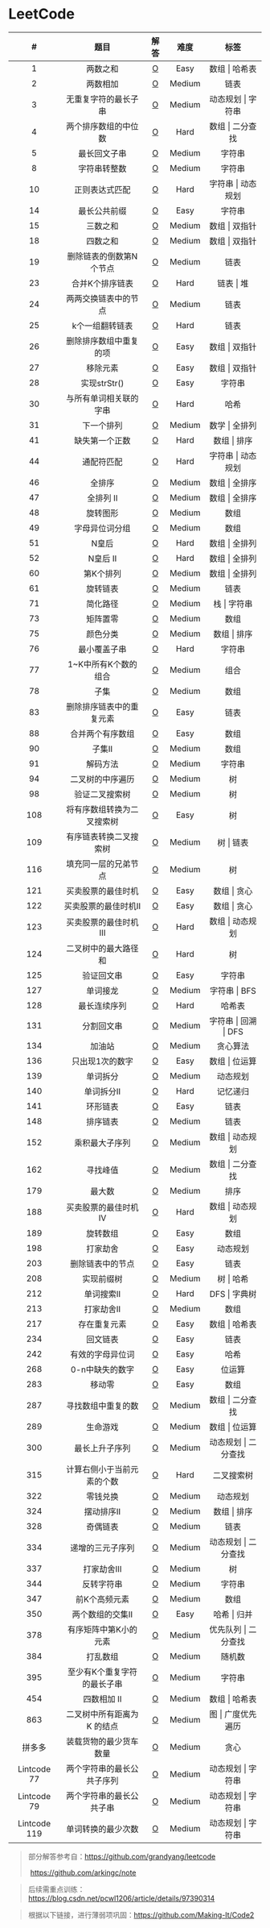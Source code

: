 # LeetCode

|      #       |            题目             |                          解答                          |  难度  |         标签          |
| :----------: | :-------------------------: | :----------------------------------------------------: | :----: | :-------------------: |
|      1       |          两数之和           |              [O](Solution/1.两数之和.md)               |  Easy  |    数组 \| 哈希表     |
|      2       |          两数相加           |              [O](Solution/2.两数相加.md)               | Medium |         链表          |
|      3       |    无重复字符的最长子串     |        [O](Solution/3.无重复字符的最长子串.md)         | Medium |  动态规划 \| 字符串   |
|      4       |    两个排序数组的中位数     |        [O](Solution/4.两个排序数组的中位数.md)         |  Hard  |   数组 \| 二分查找    |
|      5       |        最长回文子串         |            [O](Solution/5.最长回文子串.md)             | Medium |        字符串         |
|      8       |        字符串转整数         |            [O](Solution/8.字符串转整数.md)             | Medium |        字符串         |
|      10      |       正则表达式匹配        |           [O](Solution/10.正则表达式匹配.md)           |  Hard  |  字符串 \| 动态规划   |
|      14      |        最长公共前缀         |            [O](Solution/14.最长公共前缀.md)            |  Easy  |        字符串         |
|      15      |          三数之和           |              [O](Solution/15.三数之和.md)              | Medium |    数组 \| 双指针     |
|      18      |          四数之和           |              [O](Solution/18.四数之和.md)              | Medium |    数组 \| 双指针     |
|      19      |   删除链表的倒数第N个节点   |      [O](Solution/19.删除链表的倒数第N个节点.md)       | Medium |         链表          |
|      23      |       合并K个排序链表       |          [O](Solution/23.合并K个排序链表.md)           |  Hard  |      链表 \| 堆       |
|      24      |    两两交换链表中的节点     |        [O](Solution/24.两两交换链表中的节点.md)        | Medium |         链表          |
|      25      |       k个一组翻转链表       |          [O](Solution/25.k个一组翻转链表.md)           |  Hard  |         链表          |
|      26      |   删除排序数组中重复的项    |       [O](Solution/26.删除排序数组中的重复项.md)       |  Easy  |    数组 \| 双指针     |
|      27      |          移除元素           |              [O](Solution/27.移除元素.md)              |  Easy  |    数组 \| 双指针     |
|      28      |        实现strStr()         |            [O](Solution/28.实现strStr().md)            |  Easy  |        字符串         |
|      30      |   与所有单词相关联的字串    |       [O](Solution/30.与所有单词相关联的字串.md)       |  Hard  |         哈希          |
|      31      |         下一个排列          |             [O](Solution/31.下一个排列.md)             | Medium |    数学 \| 全排列     |
|      41      |       缺失第一个正数        |           [O](Solution/41.缺失第一个整数.md)           |  Hard  |     数组 \| 排序      |
|      44      |         通配符匹配          |             [O](Solution/44.通配符匹配.md)             |  Hard  |  字符串 \| 动态规划   |
|      46      |           全排序            |               [O](Solution/46.全排序.md)               | Medium |    数组 \| 全排序     |
|      47      |          全排列 II          |              [O](Solution/47.全排列II.md)              | Medium |    数组 \| 全排序     |
|      48      |          旋转图形           |              [O](Solution/48.旋转图形.md)              | Medium |         数组          |
|      49      |       字母异位词分组        |           [O](Solution/49.字母异位词分组.md)           | Medium |         数组          |
|      51      |            N皇后            |               [O](Solution/51.N皇后.md)                |  Hard  |    数组 \| 全排列     |
|      52      |          N皇后 II           |              [O](Solution/52.N皇后II.md)               |  Hard  |    数组 \| 全排列     |
|      60      |          第K个排列          |             [O](Solution/60.第K个排列I.md)             | Medium |    数组 \| 全排列     |
|      61      |          旋转链表           |              [O](Solution/61.旋转链表.md)              | Medium |         链表          |
|      71      |          简化路径           |              [O](Solution/71.简化路径.md)              | Medium |     栈 \| 字符串      |
|      73      |          矩阵置零           |              [O](Solution/73.矩阵置零.md)              | Medium |         数组          |
|      75      |          颜色分类           |              [O](Solution/75.分类颜色.md)              | Medium |     数组 \| 排序      |
|      76      |        最小覆盖子串         |            [O](Solution/76.最小覆盖子串.md)            |  Hard  |        字符串         |
|      77      |    1~K中所有K个数的组合     |        [O](Solution/77.1~K中所有K个数的组合.md)        | Medium |         组合          |
|      78      |            子集             |                [O](Solution/78.子集.md)                | Medium |         数组          |
|      83      |  删除排序链表中的重复元素   |      [O](Solution/83.删除排序链表中的重复元素.md)      |  Easy  |         链表          |
|      88      |      合并两个有序数组       |          [O](Solution/88.合并两个有序数组.md)          |  Easy  |         数组          |
|      90      |           子集II            |               [O](Solution/90.子集II.md)               | Medium |         数组          |
|      91      |          解码方法           |              [O](Solution/91.解码方法.md)              | Medium |        字符串         |
|      94      |      二叉树的中序遍历       |          [O](Solution/94.二叉树的中序遍历.md)          | Medium |          树           |
|      98      |       验证二叉搜索树        |           [O](Solution/98.验证二叉搜索树.md)           | Medium |          树           |
|     108      | 将有序数组转换为二叉搜索树  |    [O](Solution/108.将有序数组转换为二叉搜索树.md)     |  Easy  |          树           |
|     109      |   有序链表转换二叉搜索树    |      [O](Solution/109.有序链表转换二叉搜索树.md)       | Medium |      树 \| 链表       |
|     116      |    填充同一层的兄弟节点     |       [O](Solution/116.填充同一层的兄弟节点.md)        | Medium |          树           |
|     121      |     买卖股票的最佳时机      |        [O](Solution/121.买卖股票的最佳时机.md)         |  Easy  |     数组 \| 贪心      |
|     122      |    买卖股票的最佳时机II     |       [O](Solution/122.买卖股票的最佳时机II.md)        |  Easy  |     数组 \| 贪心      |
|     123      |    买卖股票的最佳时机III    |       [O](Solution/123.买卖股票的最佳时机III.md)       |  Hard  |   数组 \| 动态规划    |
|     124      |    二叉树中的最大路径和     |       [O](Solution/124.二叉树中的最大路径和.md)        |  Hard  |          树           |
|     125      |         验证回文串          |            [O](Solution/125.验证回文串.md)             |  Easy  |        字符串         |
|     127      |          单词接龙           |             [O](Solution/127.单词接龙.md)              | Medium |     字符串 \| BFS     |
|     128      |        最长连续序列         |           [O](Solution/128.最长连续序列.md)            |  Hard  |        哈希表         |
|     131      |         分割回文串          |            [O](Solution/131.分割回文串.md)             | Medium | 字符串 \| 回溯 \| DFS |
|     134      |           加油站            |              [O](Solution/134.加油站.md)               | Medium |       贪心算法        |
|     136      |       只出现1次的数字       |          [O](Solution/136.只出现1次的数字.md)          |  Easy  |    数组 \| 位运算     |
|     139      |          单词拆分           |             [O](Solution/139.单词拆分.md)              | Medium |       动态规划        |
|     140      |         单词拆分II          |            [O](Solution/140.单词拆分II.md)             |  Hard  |       记忆递归        |
|     141      |          环形链表           |             [O](Solution/141.环形链表.md)              |  Easy  |         链表          |
|     148      |          排序链表           |             [O](Solution/148.排序链表.md)              | Medium |         链表          |
|     152      |       乘积最大子序列        |          [O](Solution/152.乘积最大子序列.md)           | Medium |   数组 \| 动态规划    |
|     162      |          寻找峰值           |     [O](Solution/162.查找数组中任一峰值的下标.md)      | Medium |   数组 \| 二分查找    |
|     179      |           最大数            |              [O](Solution/179.最大数.md)               | Medium |         排序          |
|     188      |    买卖股票的最佳时机IV     |       [O](Solution/188.买卖股票的最佳时机IV.md)        |  Hard  |   数组 \| 动态规划    |
|     189      |          旋转数组           |             [O](Solution/189.旋转数组.md)              |  Easy  |         数组          |
|     198      |          打家劫舍           |             [O](Solution/198.打家劫舍.md)              |  Easy  |       动态规划        |
|     203      |      删除链表中的节点       |         [O](Solution/203.删除链表中的节点.md)          |  Easy  |         链表          |
|     208      |         实现前缀树          |            [O](Solution/208.实现前缀树.md)             | Medium |      树 \| 哈希       |
|     212      |         单词搜索II          |            [O](Solution/212.单词搜索II.md)             |  Hard  |     DFS \| 字典树     |
|     213      |         打家劫舍II          |            [O](Solution/213.打家劫舍II.md)             | Medium |         数组          |
|     217      |        存在重复元素         |           [O](Solution/217.存在重复元素.md)            |  Easy  |    数组 \| 哈希表     |
|     234      |          回文链表           |             [O](Solution/234.回文链表.md)              |  Easy  |         链表          |
|     242      |      有效的字母异位词       |         [O](Solution/242.有效的字母异位词.md)          |  Easy  |         哈希          |
|     268      |       0-n中缺失的数字       |          [O](Solution/268.0-n中缺失的数字.md)          |  Easy  |        位运算         |
|     283      |           移动零            |              [O](Solution/283.移动零.md)               |  Easy  |         数组          |
|     287      |     寻找数组中重复的数      |        [O](Solution/287.寻找数组中重复的数.md)         | Medium |   数组 \| 二分查找    |
|     289      |          生命游戏           |             [O](Solution/289.生命游戏.md)              | Medium |    数组 \| 位运算     |
|     300      |       最长上升子序列        |          [O](Solution/300.最长上升子序列.md)           | Medium | 动态规划 \| 二分查找  |
|     315      | 计算右侧小于当前元素的个数  |    [O](Solution/315.计算右侧小于当前元素的个数.md)     |  Hard  |      二叉搜索树       |
|     322      |          零钱兑换           |             [O](Solution/322.零钱兑换.md)              | Medium |       动态规划        |
|     324      |         摆动排序II          |            [O](Solution/324.摆动排序II.md)             | Medium |     数组 \| 排序      |
|     328      |          奇偶链表           |             [O](Solution/328.奇偶链表.md)              | Medium |         链表          |
|     334      |      递增的三元子序列       |         [O](Solution/334.递增的三元子序列.md)          | Medium | 动态规划 \| 二分查找  |
|     337      |         打家劫舍III         |            [O](Solution/337.打家劫舍III.md)            | Medium |          树           |
|     344      |         反转字符串          |            [O](Solution/344.反转字符串.md)             | Medium |        字符串         |
|     347      |        前K个高频元素        |           [O](Solution/347.前K个高频元素.md)           | Medium |         数组          |
|     350      |      两个数组的交集II       |         [O](Solution/350.两个数组的交集II.md)          |  Easy  |     哈希 \| 归并      |
|     378      |    有序矩阵中第K小的元素    |       [O](Solution/378.有序矩阵中第K小的元素.md)       | Medium | 优先队列 \| 二分查找  |
|     384      |          打乱数组           |             [O](Solution/384.打乱数组.md)              | Medium |        随机数         |
|     395      | 至少有K个重复字符的最长子串 |    [O](Solution/395.至少有K个重复字符的最长子串.md)    | Medium |        字符串         |
|     454      |         四数相加 II         |            [O](Solution/454.四数相加II.md)             | Medium |    数组 \| 哈希表     |
|     863      | 二叉树中所有距离为 K 的结点 |     [O](Solution/863.二叉树中所有距离为K的结点.md)     | Medium |  图 \| 广度优先遍历   |
|    拼多多    |   装载货物的最少货车数量    |        [O](Solution/装载货物的最少货车数量.md)         | Medium |         贪心          |
| Lintcode 77  | 两个字符串的最长公共子序列  | [O](Solution/LintCode77_两个字符串的最长公共子序列.md) | Medium |  动态规划 \| 字符串   |
| Lintcode 79  |  两个字符串的最长公共子串   |  [O](Solution/LintCode79_两个字符串的最长公共子串.md)  | Medium |  动态规划 \| 字符串   |
| Lintcode 119 |     单词转换的最少次数      |    [O](Solution/LintCode119_单词转换的最少次数.md)     | Medium |  动态规划 \| 字符串   |

> 部分解答参考自：https://github.com/grandyang/leetcode
>
> ​						 	https://github.com/arkingc/note

> 后续需重点训练：https://blog.csdn.net/pcwl1206/article/details/97390314

> 根据以下链接，进行薄弱项巩固：https://github.com/Making-It/Code2